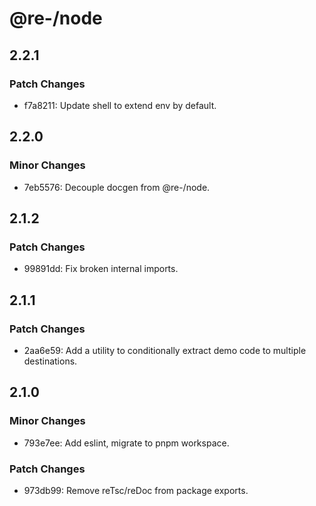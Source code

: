 # @re-/node

## 2.2.1

### Patch Changes

-   f7a8211: Update shell to extend env by default.

## 2.2.0

### Minor Changes

-   7eb5576: Decouple docgen from @re-/node.

## 2.1.2

### Patch Changes

-   99891dd: Fix broken internal imports.

## 2.1.1

### Patch Changes

-   2aa6e59: Add a utility to conditionally extract demo code to multiple destinations.

## 2.1.0

### Minor Changes

-   793e7ee: Add eslint, migrate to pnpm workspace.

### Patch Changes

-   973db99: Remove reTsc/reDoc from package exports.

